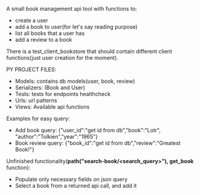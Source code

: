 A small book management api tool with functions to:
- create a user
- add a book to user(for let's say reading purpose)
- list all books that a user has
- add a review to a book

There is a test_client_bookstore that should contain
different client functions(just  user creation for the
moment).

PY PROJECT FILES:
- Models: contains db models(user, book, review)
- Serializers: (Book and User)
- Tests: tests for endpoints healthcheck
- Urls: url patterns
- Views: Available api functions

Examples for easy query:
- Add book query: {"user_id":"get id from db","book":"Lotr", "author":"Tolkien","year":"1965"}
- Book review query: {"book_id":"get id from db","review":"Greatest Book!"}

Unfinished functionality(**path("search-book/<search_query>"), get_book** function):
- Populate only necessary fields on json query
- Select a book from a returned api call, and add it